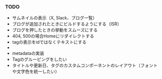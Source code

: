 ### TODO

- サムネイルの表示（X, Slack、ブログ一覧）
- ブログが追加されたときにビルドするようにする（ISR）
- ブログを押したときの挙動をスムーズにする
- 404, 500の場合Homeにリダイレクトする
- tagの表示をidではなくテキストにする
- 
- metadataの実装
- Tagのグルーピングをしたい
- タイトルや更新日、タグのカスタムコンポーネントのレイアウト（フォントや文字色を統一したい）